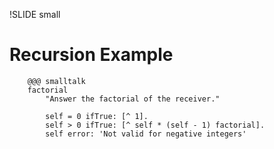!SLIDE small

# Recursion Example

        @@@ smalltalk
        factorial
            "Answer the factorial of the receiver."

            self = 0 ifTrue: [^ 1].
            self > 0 ifTrue: [^ self * (self - 1) factorial].
            self error: 'Not valid for negative integers' 

